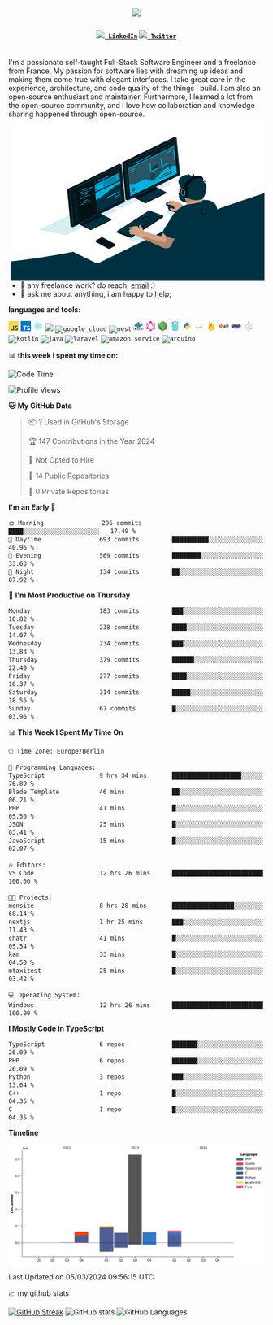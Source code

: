 <h1 align="center">
  <a href="https://git.io/typing-svg">
    <img src="https://readme-typing-svg.herokuapp.com/?lines=Hello,+There!+👋;This+is+Jason+Michel....;Nice+to+meet+you!&center=true&size=30">
  </a>
</h1>

<h4 align="center">
  <code><a href="https://www.linkedin.com/in/chatr/" title="LinkedIn Profile"><img width="22" src="https://raw.githubusercontent.com/hussainweb/hussainweb/main/icons/linkedin.png"> LinkedIn</a></code>
  <code><a href="https://twitter.com/chatrjason" title="twitter Profile"><img width="22" src="https://platform-cdn.sharethis.com/img/twitter.svg"> Twitter</a></code>
</h4>

<br />
<!-- [Jason Michel YT](https://chatr.fr/), -->
I'm a passionate self-taught Full-Stack Software Engineer and a freelance from France. My passion for software lies with dreaming up ideas and making them come true with elegant interfaces. 
I take great care in the experience, architecture, and code quality of the things I build.
I am also an open-source enthusiast and maintainer. Furthermore, I learned a lot from the open-source community, and I love how collaboration and knowledge sharing happened through open-source.


  <img align="right" alt="GIF" src="https://github.com/jasonviipers/jasonviipers/blob/main/code.gif?raw=true" width="500" height="320" />
  
- 💼 any freelance work? do reach, [email](mailto:jason@chatr.fr) :)
- 💬 ask me about anything, i am happy to help;

**languages and tools:**  

<code><img height="20" src="https://raw.githubusercontent.com/github/explore/80688e429a7d4ef2fca1e82350fe8e3517d3494d/topics/javascript/javascript.png"></code>
<code><img height="20" alt="typescript" src="https://raw.githubusercontent.com/github/explore/80688e429a7d4ef2fca1e82350fe8e3517d3494d/topics/typescript/typescript.png"></code>
<code><img height="20" src="https://raw.githubusercontent.com/github/explore/80688e429a7d4ef2fca1e82350fe8e3517d3494d/topics/react/react.png"></code>
<code><img height="20" src="https://upload.vectorlogo.zone/logos/nextjs/images/60eff509-53dd-4280-92e7-7318fa02e934.svg"></code>
<code><img height="20" src="https://www.vectorlogo.zone/logos/google_cloud/google_cloud-icon.svg" alt="google_cloud" ></code>
<code><img height="20" src="https://www.vectorlogo.zone/logos/nestjs/nestjs-icon.svg" alt="nest" ></code>
<code><img height="20" src="https://raw.githubusercontent.com/devicons/devicon/master/icons/docker/docker-original-wordmark.svg" alt="docker"></code>
<code><img height="20" src="https://raw.githubusercontent.com/github/explore/5c058a388828bb5fde0bcafd4bc867b5bb3f26f3/topics/graphql/graphql.png"></code>
<code><img height="20" src="https://raw.githubusercontent.com/github/explore/80688e429a7d4ef2fca1e82350fe8e3517d3494d/topics/nodejs/nodejs.png"></code>
<code><img height="20" src="https://raw.githubusercontent.com/devicons/devicon/master/icons/go/go-original.svg"></code>
<code><img height="20" src="https://raw.githubusercontent.com/github/explore/80688e429a7d4ef2fca1e82350fe8e3517d3494d/topics/python/python.png"></code>
<code><img height="20" src="https://raw.githubusercontent.com/github/explore/80688e429a7d4ef2fca1e82350fe8e3517d3494d/topics/mysql/mysql.png"></code>
<code><img height="20" src="https://raw.githubusercontent.com/github/explore/80688e429a7d4ef2fca1e82350fe8e3517d3494d/topics/firebase/firebase.png"></code>
<code><img height="20" src="https://raw.githubusercontent.com/github/explore/80688e429a7d4ef2fca1e82350fe8e3517d3494d/topics/git/git.png"></code>
<code><img height="20" src="https://raw.githubusercontent.com/github/explore/80688e429a7d4ef2fca1e82350fe8e3517d3494d/topics/php/php.png"></code>
<code><img height="20" src="https://raw.githubusercontent.com/devicons/devicon/master/icons/electron/electron-original.svg"></code>
<code><img height="20" src="https://www.vectorlogo.zone/logos/kotlinlang/kotlinlang-icon.svg" alt="kotlin" ></code>
<code><img height="20" src="https://www.vectorlogo.zone/logos/java/java-ar21.svg" alt="java" ></code>
<code><img height="20" src="https://www.vectorlogo.zone/logos/laravel/laravel-icon.svg" alt="laravel" ></code>
<code><img height="20" src="https://www.vectorlogo.zone/logos/amazon_aws/amazon_aws-ar21.svg" alt="amazon service"></code>
<code><img height="20" src="https://www.vectorlogo.zone/logos/arduino/arduino-icon.svg" alt="arduino"></code>

📊 **this week i spent my time on:**
<!--START_SECTION:waka-->
![Code Time](http://img.shields.io/badge/Code%20Time-810%20hrs%2057%20mins-blue)

![Profile Views](http://img.shields.io/badge/Profile%20Views-222-blue)

**🐱 My GitHub Data** 

> 📦 ? Used in GitHub's Storage 
 > 
> 🏆 147 Contributions in the Year 2024
 > 
> 🚫 Not Opted to Hire
 > 
> 📜 14 Public Repositories 
 > 
> 🔑 0 Private Repositories 
 > 
**I'm an Early 🐤** 

```text
🌞 Morning                296 commits         ████░░░░░░░░░░░░░░░░░░░░░   17.49 % 
🌆 Daytime                693 commits         ██████████░░░░░░░░░░░░░░░   40.96 % 
🌃 Evening                569 commits         ████████░░░░░░░░░░░░░░░░░   33.63 % 
🌙 Night                  134 commits         ██░░░░░░░░░░░░░░░░░░░░░░░   07.92 % 
```
📅 **I'm Most Productive on Thursday** 

```text
Monday                   183 commits         ███░░░░░░░░░░░░░░░░░░░░░░   10.82 % 
Tuesday                  238 commits         ████░░░░░░░░░░░░░░░░░░░░░   14.07 % 
Wednesday                234 commits         ███░░░░░░░░░░░░░░░░░░░░░░   13.83 % 
Thursday                 379 commits         ██████░░░░░░░░░░░░░░░░░░░   22.40 % 
Friday                   277 commits         ████░░░░░░░░░░░░░░░░░░░░░   16.37 % 
Saturday                 314 commits         █████░░░░░░░░░░░░░░░░░░░░   18.56 % 
Sunday                   67 commits          █░░░░░░░░░░░░░░░░░░░░░░░░   03.96 % 
```


📊 **This Week I Spent My Time On** 

```text
🕑︎ Time Zone: Europe/Berlin

💬 Programming Languages: 
TypeScript               9 hrs 34 mins       ███████████████████░░░░░░   76.89 % 
Blade Template           46 mins             ██░░░░░░░░░░░░░░░░░░░░░░░   06.21 % 
PHP                      41 mins             █░░░░░░░░░░░░░░░░░░░░░░░░   05.50 % 
JSON                     25 mins             █░░░░░░░░░░░░░░░░░░░░░░░░   03.41 % 
JavaScript               15 mins             █░░░░░░░░░░░░░░░░░░░░░░░░   02.07 % 

🔥 Editors: 
VS Code                  12 hrs 26 mins      █████████████████████████   100.00 % 

🐱‍💻 Projects: 
monsite                  8 hrs 28 mins       █████████████████░░░░░░░░   68.14 % 
nextjs                   1 hr 25 mins        ███░░░░░░░░░░░░░░░░░░░░░░   11.43 % 
chatr                    41 mins             █░░░░░░░░░░░░░░░░░░░░░░░░   05.54 % 
kam                      33 mins             █░░░░░░░░░░░░░░░░░░░░░░░░   04.50 % 
mtaxitest                25 mins             █░░░░░░░░░░░░░░░░░░░░░░░░   03.42 % 

💻 Operating System: 
Windows                  12 hrs 26 mins      █████████████████████████   100.00 % 
```

**I Mostly Code in TypeScript** 

```text
TypeScript               6 repos             ███████░░░░░░░░░░░░░░░░░░   26.09 % 
PHP                      6 repos             ███████░░░░░░░░░░░░░░░░░░   26.09 % 
Python                   3 repos             ███░░░░░░░░░░░░░░░░░░░░░░   13.04 % 
C++                      1 repo              █░░░░░░░░░░░░░░░░░░░░░░░░   04.35 % 
C                        1 repo              █░░░░░░░░░░░░░░░░░░░░░░░░   04.35 % 
```



**Timeline**

![Lines of Code chart](https://raw.githubusercontent.com/jasonviipers/jasonviipers/main/assets/bar_graph.png)


 Last Updated on 05/03/2024 09:56:15 UTC
<!--END_SECTION:waka-->
<!-- 🚧 **my todoist stats:** -->
<!-- TODO-IST:START -->

<!-- TODO-IST:END -->


📈 my github stats

[![GitHub Streak](https://github-readme-streak-stats.herokuapp.com?user=jasonviipers&theme=gotham)](https://git.io/streak-stats)
![GitHub stats](https://github-readme-stats.vercel.app/api?username=jasonviipers&show_icons=true&theme=gotham)
![GitHub Languages](https://github-readme-stats.vercel.app/api/top-langs/?username=jasonviipers&show_icons=true&theme=gotham)

